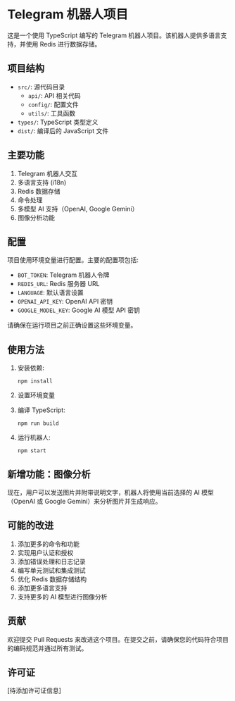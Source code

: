 # Telegram 机器人项目

这是一个使用 TypeScript 编写的 Telegram 机器人项目。该机器人提供多语言支持，并使用 Redis 进行数据存储。

## 项目结构

- `src/`: 源代码目录
  - `api/`: API 相关代码
  - `config/`: 配置文件
  - `utils/`: 工具函数
- `types/`: TypeScript 类型定义
- `dist/`: 编译后的 JavaScript 文件

## 主要功能

1. Telegram 机器人交互
2. 多语言支持 (i18n)
3. Redis 数据存储
4. 命令处理
5. 多模型 AI 支持（OpenAI, Google Gemini）
6. 图像分析功能

## 配置

项目使用环境变量进行配置。主要的配置项包括:

- `BOT_TOKEN`: Telegram 机器人令牌
- `REDIS_URL`: Redis 服务器 URL
- `LANGUAGE`: 默认语言设置
- `OPENAI_API_KEY`: OpenAI API 密钥
- `GOOGLE_MODEL_KEY`: Google AI 模型 API 密钥

请确保在运行项目之前正确设置这些环境变量。

## 使用方法

1. 安装依赖:
   ```
   npm install
   ```

2. 设置环境变量

3. 编译 TypeScript:
   ```
   npm run build
   ```

4. 运行机器人:
   ```
   npm start
   ```

## 新增功能：图像分析

现在，用户可以发送图片并附带说明文字，机器人将使用当前选择的 AI 模型（OpenAI 或 Google Gemini）来分析图片并生成响应。

## 可能的改进

1. 添加更多的命令和功能
2. 实现用户认证和授权
3. 添加错误处理和日志记录
4. 编写单元测试和集成测试
5. 优化 Redis 数据存储结构
6. 添加更多语言支持
7. 支持更多的 AI 模型进行图像分析

## 贡献

欢迎提交 Pull Requests 来改进这个项目。在提交之前，请确保您的代码符合项目的编码规范并通过所有测试。

## 许可证

[待添加许可证信息]

